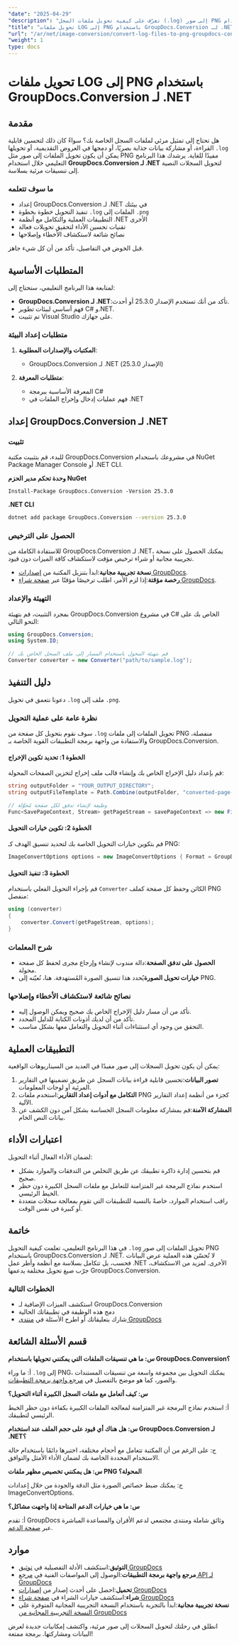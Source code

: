 ```yaml
---
"date": "2025-04-29"
"description": "تعرّف على كيفية تحويل ملفات السجل (.log) إلى صور PNG باستخدام GroupDocs.Conversion لـ .NET. حسّن عرض البيانات باتباع الإرشادات خطوة بخطوة وأفضل الممارسات."
"title": "تحويل ملفات LOG إلى PNG باستخدام GroupDocs.Conversion لـ .NET - دليل شامل"
"url": "/ar/net/image-conversion/convert-log-files-to-png-groupdocs-conversion-dotnet/"
"weight": 1
type: docs
---
```

# تحويل ملفات LOG إلى PNG باستخدام GroupDocs.Conversion لـ .NET

## مقدمة

هل تحتاج إلى تمثيل مرئي لملفات السجل الخاصة بك؟ سواءً كان ذلك لتحسين قابلية القراءة، أو مشاركة بيانات جذابة بصريًا، أو دمجها في العروض التقديمية، أو تحويلها `.log` يمكن أن يكون تحويل الملفات إلى صور مثل PNG مفيدًا للغاية. يرشدك هذا البرنامج التعليمي خلال استخدام **GroupDocs.Conversion لـ .NET** لتحويل السجلات النصية إلى تنسيقات مرئية بسلاسة.

### ما سوف تتعلمه

- إعداد GroupDocs.Conversion لـ .NET في بيئتك
- تنفيذ التحويل خطوة بخطوة `.log` الملفات إلى `.png`
- التطبيقات العملية والتكامل مع أنظمة .NET الأخرى
- تقنيات تحسين الأداء لتحقيق تحويلات فعالة
- نصائح شائعة لاستكشاف الأخطاء وإصلاحها

قبل الخوض في التفاصيل، تأكد من أن كل شيء جاهز.

## المتطلبات الأساسية

لمتابعة هذا البرنامج التعليمي، ستحتاج إلى:

- **GroupDocs.Conversion لـ .NET**:تأكد من أنك تستخدم الإصدار 25.3.0 أو أحدث.
- فهم أساسي لبيئات تطوير C# و.NET.
- تم تثبيت Visual Studio على جهازك.

### متطلبات إعداد البيئة

1. **المكتبات والإصدارات المطلوبة**: 
   - GroupDocs.Conversion لـ .NET (الإصدار 25.3.0)

2. **متطلبات المعرفة**:
   - المعرفة الأساسية ببرمجة C#
   - فهم عمليات إدخال وإخراج الملفات في .NET

## إعداد GroupDocs.Conversion لـ .NET

### تثبيت

للبدء، قم بتثبيت مكتبة GroupDocs.Conversion في مشروعك باستخدام NuGet Package Manager Console أو .NET CLI.

**وحدة تحكم مدير الحزم NuGet**
```shell
Install-Package GroupDocs.Conversion -Version 25.3.0
```

**.NET CLI**
```bash
dotnet add package GroupDocs.Conversion --version 25.3.0
```

### الحصول على الترخيص

للاستفادة الكاملة من GroupDocs.Conversion لـ .NET، يمكنك الحصول على نسخة تجريبية مجانية أو شراء ترخيص مؤقت لاستكشاف كافة الميزات دون قيود.

- **نسخة تجريبية مجانية**:ابدأ بتنزيل المكتبة من [إصدارات GroupDocs](https://releases.groupdocs.com/conversion/net/).
- **رخصة مؤقتة**:إذا لزم الأمر، اطلب ترخيصًا مؤقتًا عبر [صفحة شراء GroupDocs](https://purchase.groupdocs.com/temporary-license/).

### التهيئة والإعداد

بمجرد التثبيت، قم بتهيئة GroupDocs.Conversion في مشروع C# الخاص بك على النحو التالي:

```csharp
using GroupDocs.Conversion;
using System.IO;

// قم بتهيئة المحول باستخدام المسار إلى ملف السجل الخاص بك
Converter converter = new Converter("path/to/sample.log");
```

## دليل التنفيذ

دعونا نتعمق في تحويل `.log` ملف إلى `.png`.

### نظرة عامة على عملية التحويل

سوف نقوم بتحويل كل صفحة من `.log` تحويل الملفات إلى ملفات PNG منفصلة، والاستفادة من واجهة برمجة التطبيقات القوية الخاصة بـ GroupDocs.Conversion.

#### الخطوة 1: تحديد تكوين الإخراج

قم بإعداد دليل الإخراج الخاص بك وإنشاء قالب ملف إخراج لتخزين الصفحات المحولة:

```csharp
string outputFolder = "YOUR_OUTPUT_DIRECTORY";
string outputFileTemplate = Path.Combine(outputFolder, "converted-page-{0}.png");

// وظيفة لإنشاء تدفق لكل صفحة مُحوَّلة
Func<SavePageContext, Stream> getPageStream = savePageContext => new FileStream(string.Format(outputFileTemplate, savePageContext.Page), FileMode.Create);
```

#### الخطوة 2: تكوين خيارات التحويل

قم بتكوين خيارات التحويل الخاصة بك لتحديد تنسيق الهدف كـ PNG:

```csharp
ImageConvertOptions options = new ImageConvertOptions { Format = GroupDocs.Conversion.FileTypes.ImageFileType.Png };
```

#### الخطوة 3: تنفيذ التحويل

قم بإجراء التحويل الفعلي باستخدام `Converter` الكائن وحفظ كل صفحة كملف PNG منفصل:

```csharp
using (converter)
{
    converter.Convert(getPageStream, options);
}
```

### شرح المعلمات

- **الحصول على تدفق الصفحة**:دالة مندوب لإنشاء وإرجاع مجرى لحفظ كل صفحة محولة.
- **خيارات تحويل الصورة**يُحدد هذا تنسيق الصورة المُستهدفة. هنا، نُعيّنه إلى PNG.

### نصائح شائعة لاستكشاف الأخطاء وإصلاحها

- تأكد من أن مسار دليل الإخراج الخاص بك صحيح ويمكن الوصول إليه.
- تأكد من أن لديك أذونات الكتابة للدليل المحدد.
- التحقق من وجود أي استثناءات أثناء التحويل والتعامل معها بشكل مناسب.

## التطبيقات العملية

يمكن أن يكون تحويل السجلات إلى صور مفيدًا في العديد من السيناريوهات الواقعية:

1. **تصور البيانات**:تحسين قابلية قراءة بيانات السجل عن طريق تضمينها في التقارير المرئية أو لوحات المعلومات.
2. **التكامل مع أدوات إعداد التقارير**:استخدم ملفات PNG كجزء من أنظمة إعداد التقارير الآلية.
3. **المشاركة الآمنة**:قم بمشاركة معلومات السجل الحساسة بشكل آمن دون الكشف عن بيانات النص الخام.

## اعتبارات الأداء

لضمان الأداء الفعال أثناء التحويل:

- قم بتحسين إدارة ذاكرة تطبيقك عن طريق التخلص من التدفقات والموارد بشكل صحيح.
- استخدم نماذج البرمجة غير المتزامنة للتعامل مع ملفات السجل الكبيرة دون حظر الخيط الرئيسي.
- راقب استخدام الموارد، خاصةً بالنسبة للتطبيقات التي تقوم بمعالجة سجلات متعددة أو كبيرة في نفس الوقت.

## خاتمة

في هذا البرنامج التعليمي، تعلمت كيفية التحويل `.log` تحويل الملفات إلى صور PNG باستخدام GroupDocs.Conversion لـ .NET. لا تُحسّن هذه العملية عرض البيانات فحسب، بل تتكامل بسلاسة مع أنظمة وأطر عمل .NET الأخرى. لمزيد من الاستكشاف، جرّب صيغ تحويل مختلفة يدعمها GroupDocs.Conversion.

### الخطوات التالية

- استكشف الميزات الإضافية لـ GroupDocs.Conversion
- دمج هذه الوظيفة في تطبيقاتك الحالية
- شارك بتعليقاتك أو اطرح الأسئلة في [منتدى GroupDocs](https://forum.groupdocs.com/c/conversion/10)

## قسم الأسئلة الشائعة

**س: ما هي تنسيقات الملفات التي يمكنني تحويلها باستخدام GroupDocs.Conversion؟**

أ: ما وراء `.log` إلى PNG، يمكنك التحويل بين مجموعة واسعة من تنسيقات المستندات والصور، كما هو موضح بالتفصيل في [مرجع واجهة برمجة التطبيقات](https://reference.groupdocs.com/conversion/net/).

**س: كيف أتعامل مع ملفات السجل الكبيرة أثناء التحويل؟**

أ: استخدم نماذج البرمجة غير المتزامنة لمعالجة الملفات الكبيرة بكفاءة دون حظر الخيط الرئيسي لتطبيقك.

**س: هل هناك أي قيود على حجم الملف عند استخدام GroupDocs.Conversion لـ .NET؟**

ج: على الرغم من أن المكتبة تتعامل مع أحجام مختلفة، اختبرها دائمًا باستخدام حالة الاستخدام المحددة الخاصة بك لضمان الأداء الأمثل والتوافق.

**س: هل يمكنني تخصيص مظهر ملفات PNG المحولة؟**

ج: يمكنك ضبط خصائص الصورة مثل الدقة والجودة من خلال إعدادات ImageConvertOptions.

**س: ما هي خيارات الدعم المتاحة إذا واجهت مشاكل؟**

أ: تقدم GroupDocs وثائق شاملة ومنتدى مجتمعي لدعم الأقران والمساعدة المباشرة عبر [صفحة الدعم](https://forum.groupdocs.com/c/conversion/10).

## موارد

- **التوثيق**:استكشف الأدلة التفصيلية في [توثيق GroupDocs](https://docs.groupdocs.com/conversion/net/)
- **مرجع واجهة برمجة التطبيقات**:الوصول إلى المواصفات الفنية في [مرجع API لـ GroupDocs](https://reference.groupdocs.com/conversion/net/)
- **تحميل**:احصل على أحدث إصدار من [إصدارات GroupDocs](https://releases.groupdocs.com/conversion/net/)
- **شراء**:استكشف خيارات الشراء في [صفحة شراء GroupDocs](https://purchase.groupdocs.com/buy)
- **نسخة تجريبية مجانية**:ابدأ بالتجربة باستخدام النسخة التجريبية المجانية المتوفرة على [النسخة التجريبية المجانية من GroupDocs](https://releases.groupdocs.com/conversion/net/)

انطلق في رحلتك لتحويل السجلات إلى صور مرئية، واكتشف إمكانيات جديدة لعرض البيانات ومشاركتها. برمجة ممتعة!